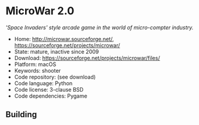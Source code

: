 # MicroWar 2.0

_'Space Invaders' style arcade game in the world of micro-compter industry._

- Home: http://microwar.sourceforge.net/, https://sourceforge.net/projects/microwar/
- State: mature, inactive since 2009 
- Download: https://sourceforge.net/projects/microwar/files/
- Platform: macOS
- Keywords: shooter
- Code repository: (see download)
- Code language: Python
- Code license: 3-clause BSD
- Code dependencies: Pygame

## Building

